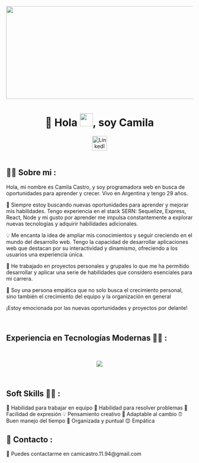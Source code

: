 <div align="left">
    <img src="https://user-images.githubusercontent.com/95478989/198955082-6e78ebb5-e1e4-49f9-8d32-6e5af3984dcd.gif"  width="1200" height="250"> 
</div >
    <h1 align="center">👋 Hola <img src="https://media.giphy.com/media/hvRJCLFzcasrR4ia7z/giphy.gif" width="35">, soy Camila </h1>
    <div align="center">
        <a  href="https://www.linkedin.com/in/camila-castro-95aa39163/">
        <img   src="https://camo.githubusercontent.com/f4f0ef7493c38feb75ede98d04b23bf1d019e30f9239f5f7113a3a84cb0d791d/68747470733a2f2f696d672e69636f6e73382e636f6d2f666c75656e63792f34382f3030303030302f6c696e6b6564696e2e706e67" width="40" height="40" alt="LinkedIn">
        </a>
    </div>
    

<br>
    
## 👨‍💻 Sobre mi  :
Hola, mi nombre es Camila Castro, y soy programadora web en busca de oportunidades para aprender y crecer. Vivo en Argentina y tengo 29 años.

🚀 Siempre estoy buscando nuevas oportunidades para aprender y mejorar mis habilidades. Tengo experiencia en el stack SERN: Sequelize, Express, React, Node  y mi gusto por aprender me impulsa constantemente a explorar nuevas tecnologías y adquirir habilidades adicionales. 

💡 Me encanta la idea de ampliar mis conocimientos y seguir creciendo en el mundo del desarrollo web. Tengo la capacidad de desarrollar aplicaciones web que destacan por su interactividad y dinamismo, ofreciendo a los usuarios una experiencia única.

💼 He trabajado en proyectos personales y grupales lo que me ha permitido desarrollar y aplicar una serie de habilidades que considero esenciales para mi carrera.

🤗 Soy una persona empática que no solo busca el crecimiento personal, sino también el crecimiento del equipo y la organización en general

¡Estoy emocionada por las nuevas oportunidades y proyectos por delante!


<br>

## Experiencia en Tecnologías Modernas 🧑‍💻 :

<br>

<p align="center">
  <a href="https://skillicons.dev">
    <img src="https://skillicons.dev/icons?i=git,css,html,js,nodejs,react,redux,postgres,sequelize,express, github, figma, discord, trello" />
  </a>
</p>

<br>

## Soft Skills 🧑‍💻 :
🤝 Habilidad para trabajar en equipo
🧩 Habilidad para resolver problemas
📢 Facilidad de expresión
💡 Pensamiento creativo
🌱 Adaptable al cambio
⏰ Buen manejo del tiempo
📅 Organizada y puntual
😊 Empática





## 🔗 Contacto :

<p>📧 Puedes contactarme en camicastro.11.94@gmail.com</p>
